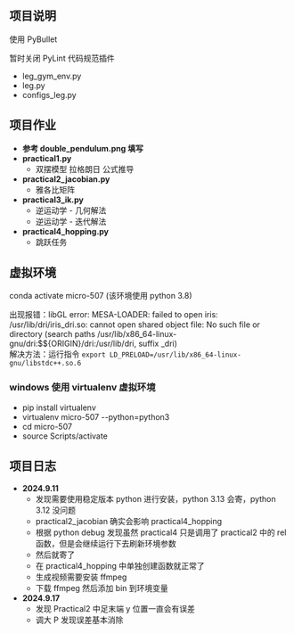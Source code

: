 ## 项目说明

使用 PyBullet  

暂时关闭 PyLint 代码规范插件

- leg_gym_env.py   
- leg.py  
- configs_leg.py

## 项目作业
- **参考 double_pendulum.png 填写**
- **practical1.py** 
  - 双摆模型 拉格朗日 公式推导
- **practical2_jacobian.py** 
  - 雅各比矩阵
- **practical3_ik.py**
  - 逆运动学 - 几何解法
  - 逆运动学 - 迭代解法
- **practical4_hopping.py**
  - 跳跃任务
  
 
## 虚拟环境

conda activate micro-507 (该环境使用 python 3.8)

出现报错：libGL error: MESA-LOADER: failed to open iris: /usr/lib/dri/iris_dri.so: cannot open shared object file: No such file or directory (search paths /usr/lib/x86_64-linux-gnu/dri:\$${ORIGIN}/dri:/usr/lib/dri, suffix _dri)  
解决方法：运行指令 `export LD_PRELOAD=/usr/lib/x86_64-linux-gnu/libstdc++.so.6`  

### windows 使用 virtualenv 虚拟环境  
- pip install virtualenv
- virtualenv micro-507 --python=python3
- cd micro-507
- source Scripts/activate

<!-- ## 项目测试 
bash test.sh (Ubuntu)
bash win.sh (Windows) -->

## 项目日志
- **2024.9.11** 
  - 发现需要使用稳定版本 python 进行安装，python 3.13 会寄，python 3.12 没问题
  - practical2_jacobian 确实会影响 practical4_hopping
  - 根据 python debug 发现虽然 practical4 只是调用了 practical2 中的 rel 函数，但是会继续运行下去刷新环境参数
  - 然后就寄了
  - 在 practical4_hopping 中单独创建函数就正常了
  - 生成视频需要安装 ffmpeg
  - 下载 ffmpeg 然后添加 bin 到环境变量
- **2024.9.17**
  - 发现 Practical2 中足末端 y 位置一直会有误差
  - 调大 P 发现误差基本消除
